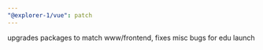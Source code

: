 ```yaml
---
"@explorer-1/vue": patch
---
```


upgrades packages to match www/frontend, fixes misc bugs for edu launch
